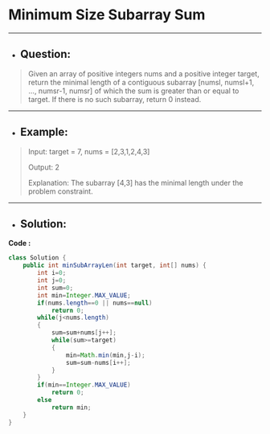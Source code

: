 # Minimum Size Subarray Sum
---
- ## Question:
> Given an array of positive integers nums and a positive integer target, return the minimal length of a contiguous subarray [numsl, numsl+1, ..., numsr-1, numsr] of which the sum is greater than or equal to target. If there is no such subarray, return 0 instead.
---
- ## Example:
> Input: target = 7, nums = [2,3,1,2,4,3]
> 
> Output: 2
> 
> Explanation: The subarray [4,3] has the minimal length under the problem constraint.
---
- ## Solution:
**Code :**
```java
class Solution {
    public int minSubArrayLen(int target, int[] nums) {
        int i=0;
        int j=0;
        int sum=0;
        int min=Integer.MAX_VALUE;
        if(nums.length==0 || nums==null)
            return 0;
        while(j<nums.length)
        {
            sum=sum+nums[j++];
            while(sum>=target)
            {
                min=Math.min(min,j-i);
                sum=sum-nums[i++];
            }
        }
        if(min==Integer.MAX_VALUE)
            return 0;
        else
            return min;
    }
}
